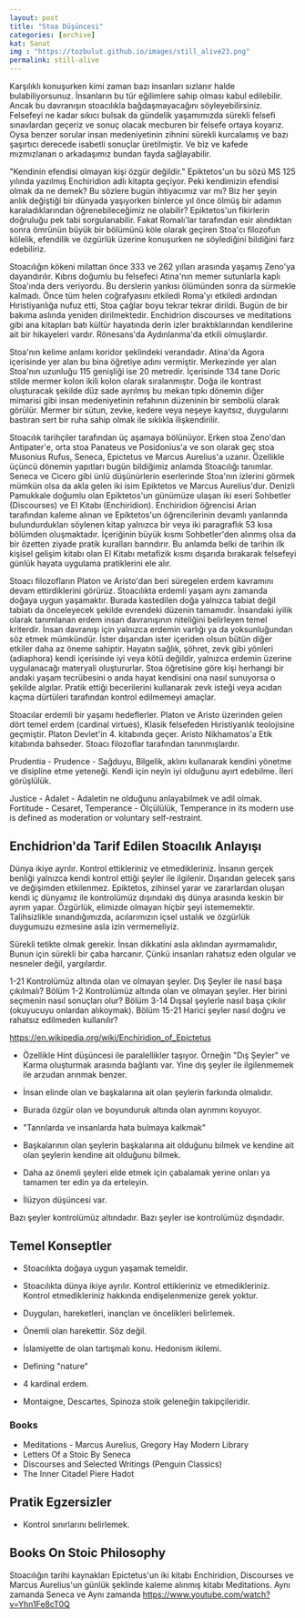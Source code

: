 ```yaml
---
layout: post
title: "Stoa Düşüncesi"
categories: [archive]
kat: Sanat
img : "https://tozbulut.github.io/images/still_alive23.png"
permalink: still-alive
---
```


Karşılıklı konuşurken kimi zaman bazı insanları sızlanır halde bulabiliyorsunuz.
İnsanların bu tür eğilimlere sahip olması kabul edilebilir. Ancak bu davranışın stoacılıkla bağdaşmayacağını söyleyebilirsiniz.
Felsefeyi ne kadar sıkıcı bulsak da gündelik yaşamımızda sürekli felsefi sınavlardan geçeriz ve sonuç olacak mecburen bir felsefe ortaya koyarız.
Oysa benzer sorular insan medeniyetinin zihnini sürekli kurcalamış ve bazı şaşırtıcı derecede isabetli sonuçlar üretilmiştir.
Ve biz ve kafede mızmızlanan o arkadaşımız bundan fayda sağlayabilir.

"Kendinin efendisi olmayan kişi özgür değildir."  Epiktetos'un bu sözü MS 125 yılında yazılmış Enchiridion adlı kitapta geçiyor.
Peki kendimizin efendisi olmak da ne demek? Bu sözlere bugün ihtiyacımız var mı? Biz her şeyin anlık değiştiği bir dünyada yaşıyorken binlerce yıl önce ölmüş bir adamın karaladıklarından öğrenebileceğimiz ne olabilir? Epiktetos'un fikirlerin doğruluğu pek tabi sorgulanabilir. Fakat Romalı'lar tarafından esir alındıktan sonra ömrünün büyük bir bölümünü köle olarak geçiren Stoa'cı filozofun kölelik, efendilik ve özgürlük üzerine konuşurken ne söylediğini bildiğini farz edebiliriz. 

Stoacılığın kökeni milattan önce 333 ve 262 yılları arasında yaşamış Zeno'ya dayandırılır. Kıbrıs doğumlu bu felsefeci Atina'nın memer sutunlarla kaplı Stoa'ında ders veriyordu. Bu derslerin yankısı ölümünden sonra da sürmekle kalmadı. Önce tüm helen coğrafyasını etkiledi Roma'yı etkiledi ardından Hıristiyanlığa nufuz etti, Stoa çağlar boyu tekrar tekrar dirildi. Bugün de bir bakıma aslında yeniden dirilmektedir. Enchidrion discourses ve meditations gibi ana kitapları batı kültür hayatında derin izler bıraktıklarından kendilerine ait bir hikayeleri vardır. Rönesans'da Aydınlanma'da etkili olmuşlardır.

Stoa'nın kelime anlamı koridor şeklindeki verandadır. Atina'da Agora içerisinde yer alan bu bina öğretiye adını vermiştir. Merkezinde yer alan Stoa'nın uzunluğu 115 genişliği ise 20 metredir. İçerisinde 134 tane Doric stilde mermer kolon ikili kolon olarak sıralanmıştır. Doğa ile kontrast oluşturacak şekilde düz sade ayrılmış bu mekan tıpkı dönemin diğer mimarisi gibi insan medeniyetinin refahının düzeninin bir sembolü olarak görülür. Mermer bir sütun, zevke, kedere veya neşeye kayıtsız, duygularını bastıran sert bir ruha sahip olmak ile sıklıkla ilişkendirilir.

Stoacılık tarihçiler tarafından üç aşamaya bölünüyor. Erken stoa Zeno'dan Antipater'e, orta stoa Panateus ve Posidonius'a ve son olarak geç stoa Musonius Rufus, Seneca, Epictetus ve Marcus Aurelius'a uzanır. Özellikle üçüncü dönemin yapıtları bugün bildiğimiz anlamda Stoacılığı tanımlar. Seneca ve Cicero gibi ünlü düşünürlerin eserlerinde Stoa'nın izlerini görmek mümkün olsa da akla gelen iki isim Epiktetos ve Marcus Aurelius'dur. Denizli Pamukkale doğumlu olan Epiktetos'un günümüze ulaşan iki eseri Sohbetler (Discourses) ve El Kitabı (Enchiridion). Enchiridion öğrencisi Arian tarafından kaleme alınan ve Epiktetos'un öğrencilerinin devamlı yanlarında bulundurdukları söylenen kitap yalnızca bir veya iki paragraflık 53 kısa bölümden oluşmaktadır. İçeriğinin büyük kısmı Sohbetler'den alınmış olsa da bir özetten ziyade pratik kuralları barındırır. Bu anlamda belki de tarihin ilk kişisel gelişim kitabı olan El Kitabı metafizik kısmı dışarıda bırakarak felsefeyi günlük hayata uygulama pratiklerini ele alır.

Stoacı filozofların Platon ve Aristo'dan beri süregelen erdem kavramını devam ettirdiklerini görürüz. Stoacılıkta erdemli yaşam aynı zamanda doğaya uygun yaşamaktır. Burada kastedilen doğa yalnızca tabiat değil tabiatı da önceleyecek şekilde evrendeki düzenin tamamıdır. İnsandaki iyilik olarak tanımlanan erdem insan davranışının niteliğini belirleyen temel kriterdir. İnsan davranışı için yalnızca erdemin varlığı ya da yoksunluğundan söz etmek mümkündür. İster dışarıdan ister içeriden olsun bütün diğer etkiler daha az öneme sahiptir. Hayatın sağlık, şöhret, zevk gibi yönleri (adiaphora) kendi içerisinde iyi veya kötü değildir, yalnızca erdemin üzerine uygulanacağı materyali oluştururlar. Stoa öğretisine göre kişi herhangi bir andaki yaşam tecrübesini o anda hayat kendisini ona nasıl sunuyorsa o şekilde algılar. Pratik ettiği becerilerini kullanarak zevk isteği veya acıdan kaçma dürtüleri tarafından kontrol edilmemeyi amaçlar.

Stoacılar erdemli bir yaşamı hedeflerler. Platon ve Aristo üzerinden gelen dört temel erdem (cardinal virtues), Klasik felsefeden Hıristiyanlık teolojisine geçmiştir. Platon Devlet'in 4. kitabında geçer. Aristo Nikhamatos'a Etik kitabında bahseder. Stoacı filozoflar tarafından tanınmışlardır.

Prudentia - Prudence - Sağduyu, Bilgelik, aklını kullanarak kendini yönetme ve disipline etme yeteneği. Kendi için neyin iyi olduğunu ayırt edebilme. İleri görüşlülük.

Justice - Adalet - Adaletin ne olduğunu anlayabilmek ve adil olmak.
Fortitude - Cesaret, 
Temperance - Ölçülülük, Temperance in its modern use is defined as moderation or voluntary self-restraint. 

## Enchidrion'da Tarif Edilen Stoacılık Anlayışı

Dünya ikiye ayrılır. Kontrol ettikleriniz ve etmedikleriniz. İnsanın gerçek benliği yalnızca kendi kontrol ettiği şeyler ile ilgilenir. Dışarıdan gelecek şans ve değişimden etkilenmez. Epiktetos, zihinsel yarar ve zararlardan oluşan kendi iç dünyamız ile kontrolümüz dışındaki dış dünya arasında keskin bir ayrım yapar. Özgürlük, elimizde olmayan hiçbir şeyi istememektir. Talihsizlikle sınandığımızda, acılarımızın içsel ustalık ve özgürlük duygumuzu ezmesine asla izin vermemeliyiz.

Sürekli tetikte olmak gerekir. İnsan dikkatini asla aklından ayırmamalıdır, Bunun için sürekli bir çaba harcanır. Çünkü insanları rahatsız eden olgular ve nesneler değil, yargılardır.

1-21 Kontrolümüz altında olan ve olmayan şeyler. Dış Şeyler ile nasıl başa çıkılmalı?
Bölüm 1-2 Kontrolümüz altında olan ve olmayan şeyler. Her birini seçmenin nasıl sonuçları olur?
Bölüm 3-14 Dışsal şeylerle nasıl başa çıkılır (okuyucuyu onlardan alıkoymak).
Bölüm 15-21 Harici şeyler nasıl doğru ve rahatsız edilmeden kullanılır?

https://en.wikipedia.org/wiki/Enchiridion_of_Epictetus

* Özellikle Hint düşüncesi ile paralellikler taşıyor. Örneğin "Dış Şeyler" ve Karma oluşturmak arasında bağlantı var. Yine dış şeyler ile ilgilenmemek ile arzudan arınmak benzer.  


* İnsan elinde olan ve başkalarına ait olan şeylerin farkında olmalıdır.
* Burada özgür olan ve boyunduruk altında olan ayrımını koyuyor.
* "Tanrılarda ve insanlarda hata bulmaya kalkmak"
* Başkalarının olan şeylerin başkalarına ait olduğunu bilmek ve kendine ait olan şeylerin kendine ait olduğunu bilmek.
* Daha az önemli şeyleri elde etmek için çabalamak  yerine onları ya tamamen ter edin ya da erteleyin.
* İlüzyon düşüncesi var. 

Bazı şeyler kontrolümüz altındadır. Bazı şeyler ise kontrolümüz dışındadır. 

## Temel Konseptler

* Stoacılıkta doğaya uygun yaşamak temeldir.
* Stoacılıkta dünya ikiye ayrılır. Kontrol ettikleriniz ve etmedikleriniz. Kontrol etmedikleriniz hakkında endişelenmenize gerek yoktur.
* Duyguları, hareketleri, inançları ve öncelikleri belirlemek.
* Önemli olan harekettir. Söz değil. 
* İslamiyette de olan tartışmalı konu. Hedonism ikilemi. 
* Defining "nature"
* 4 kardinal erdem.



* Montaigne, Descartes, Spinoza stoik geleneğin takipçileridir.


### Books


* Meditations - Marcus Aurelius, Gregory Hay Modern Library
* Letters Of a Stoic By Seneca
* Discourses and Selected Writings (Penguin Classics)
* The Inner Citadel Piere Hadot 



## Pratik Egzersizler
* Kontrol sınırlarını belirlemek.




## Books On Stoic Philosophy

Stoacılığın tarihi kaynakları Epictetus'un iki kitabı Enchiridion, Discourses ve Marcus Aurelius'un günlük şeklinde kaleme alınmış kitabı Meditations. 
Aynı zamanda Seneca ve Aynı zamanda
https://www.youtube.com/watch?v=Yhn1Fe8cT0Q
